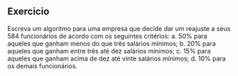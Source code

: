 ## Exercicio

Escreva um algoritmo para uma empresa que decide dar um reajuste a seus 584 funcionários de acordo 
com os seguintes critérios: 
a. 50% para aqueles que ganham menos do que três salários mínimos;
b. 20% para aqueles que ganham entre três até dez salários mínimos; 
c. 15% para aqueles que ganham acima de dez até vinte salários mínimos; 
d. 10% para os demais funcionários. 
